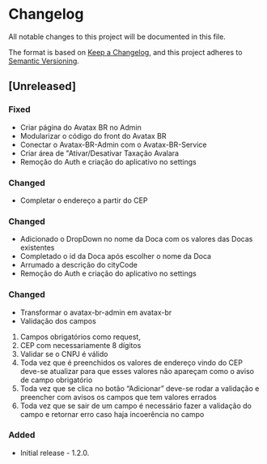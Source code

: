 # Changelog

All notable changes to this project will be documented in this file.

The format is based on [Keep a Changelog](https://keepachangelog.com/en/1.0.0/),
and this project adheres to [Semantic Versioning](https://semver.org/spec/v2.0.0.html).

## [Unreleased]

### Fixed
- Criar página do Avatax BR no Admin
- Modularizar o código do front do Avatax BR
- Conectar o Avatax-BR-Admin com o Avatax-BR-Service
- Criar área de "Ativar/Desativar Taxação Avalara
- Remoção do Auth e criação do aplicativo no settings

### Changed 
- Completar o endereço a partir do CEP

### Changed 
- Adicionado o DropDown no nome da Doca com os valores das Docas existentes
- Completado o id da Doca após escolher o nome da Doca
- Arrumado a descrição do cityCode
- Remoção do Auth e criação do aplicativo no settings 

### Changed
- Transformar o avatax-br-admin em avatax-br
- Validação dos campos
1. Campos obrigatórios como request, 
2. CEP com necessariamente 8 dígitos 
3. Validar se o CNPJ é válido
4. Toda vez que é preenchidos os valores de endereço vindo do CEP deve-se atualizar para que esses valores não apareçam como o aviso de campo obrigatório
5. Toda vez que se clica no botão “Adicionar” deve-se rodar a validação e preencher com avisos os campos que tem valores errados
6. Toda vez que se sair de um campo é necessário fazer a validação do campo e retornar erro caso haja incoerência no campo

### Added
- Initial release - 1.2.0.

